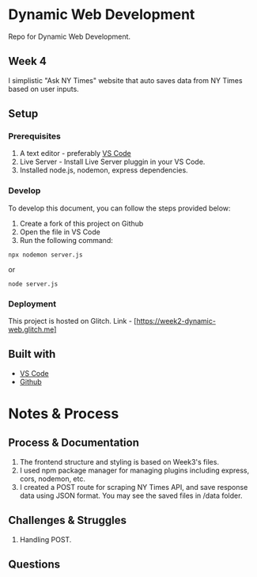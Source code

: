# Dynamic Web Development

Repo for Dynamic Web Development. 

## Week 4

I simplistic "Ask NY Times" website that auto saves data from NY Times based on user inputs. 

## Setup

### Prerequisites

1. A text editor - preferably [VS Code](https://code.visualstudio.com/)
2. Live Server - Install Live Server pluggin in your VS Code.
3. Installed node.js, nodemon, express dependencies.


### Develop

To develop this document, you can follow the steps provided below:
1. Create a fork of this project on Github
2. Open the file in VS Code
3. Run the following command:

```
npx nodemon server.js
```

or

```
node server.js
```

### Deployment

This project is hosted on Glitch. Link - [https://week2-dynamic-web.glitch.me]

## Built with

* [VS Code](https://code.visualstudio.com/)
* [Github](https://github.com)

# Notes & Process

## Process & Documentation

1. The frontend structure and styling is based on Week3's files.
2. I used npm package manager for managing plugins including express, cors, nodemon, etc.
3. I created a POST route for scraping NY Times API, and save response data using JSON format. You may see the saved files in /data folder.

## Challenges & Struggles

1. Handling POST. 

## Questions

